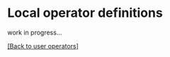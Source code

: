 # Local operator definitions

work in progress...

[[Back to user operators]](../user-operators.md)


